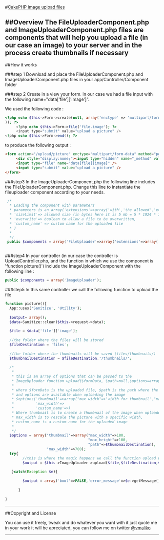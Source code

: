 #[CakePHP image upload files](http://www.githup.com/cakephp2.0_image_upload)

##Overview
The FileUploaderComponent.php and ImageUploaderComponent.php files are components that will help you upload a file (in our case an image) to your server and in the process create thumbnails if necessary
---
 
##How it works

###step 1
Download and place the FileUploaderComponent.php and ImageUploaderComponent.php files in your app/Controller/Component folder

###step 2 
Create in a view your form. In our case we had a file input with the following name="data['file']['image']".

We used the following code :

````php
<?php echo $this->Form->create(null, array('enctype' => 'multipart/form-data','url' => array('controller' => 'upload', 'action' => 'picture')
)); ?>
     <?php echo $this->Form->file('file.image'); ?>
     <input type="submit" value="upload a picture" />
<?php echo $this->Form->end(); ?>
````

to produce the following output :

````html
<form action="/upload/picture" enctype="multipart/form-data" method="post" accept-charset="utf-8">
     <div style="display:none;"><input type="hidden" name="_method" value="POST"></div>     
     <input type="file" name="data[file][image]" />     
     <input type="submit" value="upload a picture" />
</form> 
````

###step3
In the ImageUploaderComponent.php the following line includes the FileUploaderComponent.php. Change this line to instantiate the fileuploader component according to your needs.

````php
 /*
  * Loading the component with parameters
  * parameters is an array('extensions'=>array('with','the allowed','extensions'),
  * 'sizeLimit'=> allowed size (in bytes here it is 5 mb = 5 * 1024 * 1024),
  * 'overwrite'=> boolean to allow a file to be overwritten,
  * 'custom_name' => custom name for the uploaded file
  * )
  * 
  */
 public $components = array('FileUploader'=>array('extensions'=>array('jpeg','gif','bmp','jpg','png'),'sizeLimit'=>5242880));
 
````

###step4
In your controller (in our case the controller is  UploadController.php, and the function in which we use the component is 'function picture()') include the ImageUploaderComponent with the following line :

````php
public $components = array('ImageUploader');
````

###step5
In this same controller we call the following function to upload the file
````php
function picture(){
  App::uses('Sanitize', 'Utility');
  
  $output= array();  
  $data=Sanitize::clean($this->request->data);
  
  $file = $data['file']['image'];
  
  //the folder where the files will be stored
  $fileDestination = 'files';
  
  //the folder where the thumbnails will be saved (files/thumbnails/)
  $thumbnailDestination = $fileDestination.'/thumbnails/';
  
  /*
   * 
   * this is an array of options that can be passed to the 
   * ImageUploader function upload($formData, $path=null,$options=array('custom_name'=>null, 'thumbnail'=>null, 'max_width'=>null))
   * 
   * where $formData is the uploaded file, $path is the path where the file will be saved,
   * and options are available when uploading the image 
   * $options('thumbnail'=>array("max_width"=>'width_for_thumbnail',"max_height"=>'height_for_thumbnail', "path"=>'file/path/for/thumbnail/', "custom_name"=>'custom_name_for_the_thumbnail')
   *          'max_width'=>
   *          'custom_name'=>)
   * Where thumbnail is to create a thumbnail of the image when uploaded, 
   * max_width is to rescale the picture with a specific width,
   * custom_name is a custom name for the uploaded image
   * 
   */   
  $options = array('thumbnail'=>array("max_width"=>180,
                                      "max_height"=>100, 
                                      "path"=>$thumbnailDestination),
                   'max_width'=>700);    
  try{
        //this is where the magic happens we call the function upload using the imageuploader component 
        $output = $this->ImageUploader->upload($file,$fileDestination,$options);
       
   }catch(Exception $e){
          
        $output = array('bool'=>FALSE,'error_message'=>$e->getMessage());
       
      }
      
}
````

---

##Copyright and License

You can use it freely, tweak and do whatever you want with it just quote me in your work it will be apreciated, you can follow me on twitter [@vmaliko](http://www.twitter.com/vmaliko)

---
